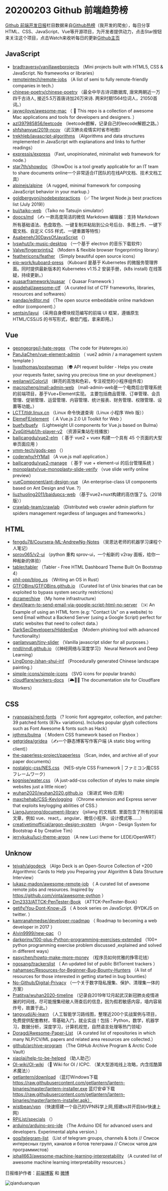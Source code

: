 # 20200203 Github 前端趋势榜

[Github 前端开发日报](http://caibaojian.com/c/news)栏目数据来自[Github热榜](http://news.caibaojian.com/)（我开发的爬虫），每日分享HTML、CSS、JavaScript、Vue等开源项目，为开发者提供动力，点击Star按钮来关注这个项目，点击Watch来收听每日的更新[Github主页](https://github.com/kujian/githubTrending)
## JavaScript

* [bradtraversy/vanillawebprojects](https://github.com/bradtraversy/vanillawebprojects) （Mini projects built with HTML5, CSS &amp; JavaScript. No frameworks or libraries）
* [remoteintech/remote-jobs](https://github.com/remoteintech/remote-jobs) （A list of semi to fully remote-friendly companies in tech.）
* [chinese-poetry/chinese-poetry](https://github.com/chinese-poetry/chinese-poetry) （最全中华古诗词数据库, 唐宋两朝近一万四千古诗人, 接近5.5万首唐诗加26万宋诗. 两宋时期1564位词人，21050首词。）
* [jaywcjlove/awesome-mac](https://github.com/jaywcjlove/awesome-mac) （
         This repo is a collection of awesome Mac applications and tools for developers and designers.
      ）
* [azl397985856/leetcode](https://github.com/azl397985856/leetcode) （leetcode题解，记录自己的leecode解题之路。）
* [shfshanyue/2019-ncov](https://github.com/shfshanyue/2019-ncov) （武汉肺炎疫情实时省市地图）
* [trekhleb/javascript-algorithms](https://github.com/trekhleb/javascript-algorithms) （Algorithms and data structures implemented in JavaScript with explanations and links to further readings）
* [expressjs/express](https://github.com/expressjs/express) （Fast, unopinionated, minimalist web framework for node.）
* [star7th/showdoc](https://github.com/star7th/showdoc) （ShowDoc is a tool greatly applicable for an IT team to share documents online一个非常适合IT团队的在线API文档、技术文档工具）
* [alpinejs/alpine](https://github.com/alpinejs/alpine) （A rugged, minimal framework for composing JavaScript behavior in your markup.）
* [goldbergyoni/nodebestpractices](https://github.com/goldbergyoni/nodebestpractices) （✅ The largest Node.js best practices list (July 2019)）
* [bui/taiko-web](https://github.com/bui/taiko-web) （Taiko no Tatsujin simulator）
* [doocs/md](https://github.com/doocs/md) （✍ 一款高度简洁的微信 Markdown 编辑器：支持 Markdown 所有基础语法、色盘取色、一键复制并粘贴到公众号后台、多图上传、一键下载文档、自定义 CSS 样式、一键重置等特性）
* [Asabeneh/30DaysOfJavaScript](https://github.com/Asabeneh/30DaysOfJavaScript) （）
* [lyswhut/lx-music-desktop](https://github.com/lyswhut/lx-music-desktop) （一个基于 electron 的音乐下载软件）
* [Valve/fingerprintjs2](https://github.com/Valve/fingerprintjs2) （Modern &amp; flexible browser fingerprinting library）
* [feathericons/feather](https://github.com/feathericons/feather) （Simply beautiful open source icons）
* [eip-work/kuboard-press](https://github.com/eip-work/kuboard-press) （Kuboard 是基于 Kubernetes 的微服务管理界面。同时提供最新版本的 Kubernetes v1.15.2 安装手册，(k8s install) 在线答疑，持续更新。）
* [quasarframework/quasar](https://github.com/quasarframework/quasar) （
        Quasar Framework
      ）
* [apsdehal/awesome-ctf](https://github.com/apsdehal/awesome-ctf) （A curated list of CTF frameworks, libraries, resources and softwares）
* [pandao/editor.md](https://github.com/pandao/editor.md) （The open source embeddable online markdown editor (component).）
* [sentsin/layui](https://github.com/sentsin/layui) （采用自身模块规范编写的前端 UI 框架，遵循原生 HTML/CSS/JS 的书写形式，极低门槛，拿来即用。）

## Vue

* [geongeorge/i-hate-regex](https://github.com/geongeorge/i-hate-regex) （The code for iHateregex.io）
* [PanJiaChen/vue-element-admin](https://github.com/PanJiaChen/vue-element-admin) （
        vue2 admin / a management system template
      ）
* [liyasthomas/postwoman](https://github.com/liyasthomas/postwoman) （&#x1f47d; API request builder - Helps you create your requests faster, saving you precious time on your development.）
* [weilanwl/ColorUI](https://github.com/weilanwl/ColorUI) （鲜亮的高饱和色彩，专注视觉的小程序组件库）
* [macrozheng/mall-admin-web](https://github.com/macrozheng/mall-admin-web) （mall-admin-web是一个电商后台管理系统的前端项目，基于Vue+Element实现。 主要包括商品管理、订单管理、会员管理、促销管理、运营管理、内容管理、统计报表、财务管理、权限管理、设置等功能。）
* [LCTT/tldr.linux.cn](https://github.com/LCTT/tldr.linux.cn) （Linux 命令快速查询（Linux 小程序 Web 版））
* [ElemeFE/element](https://github.com/ElemeFE/element) （
        A Vue.js 2.0 UI Toolkit for Web
      ）
* [buefy/buefy](https://github.com/buefy/buefy) （Lightweight UI components for Vue.js based on Bulma）
* [ZyqGitHub1/h-player-v2](https://github.com/ZyqGitHub1/h-player-v2) （资源采集站在线播放）
* [bailicangdu/vue2-elm](https://github.com/bailicangdu/vue2-elm) （
        基于 vue2 + vuex 构建一个具有 45 个页面的大型单页面应用
      ）
* [ymm-tech/gods-pen](https://github.com/ymm-tech/gods-pen) （）
* [coderwhy/HYMall](https://github.com/coderwhy/HYMall) （A vue.js mall application.）
* [bailicangdu/vue2-manage](https://github.com/bailicangdu/vue2-manage) （
        基于 vue + element-ui 的后台管理系统
      ）
* [monoplasty/vue-monoplasty-slide-verify](https://github.com/monoplasty/vue-monoplasty-slide-verify) （vue slide verify online preview）
* [vueComponent/ant-design-vue](https://github.com/vueComponent/ant-design-vue) （An enterprise-class UI components based on Ant Design and Vue. ?）
* [liuzhuoling2011/baidupcs-web](https://github.com/liuzhuoling2011/baidupcs-web) （基于vue2+nuxt构建的高仿饿了么（2018版））
* [crawlab-team/crawlab](https://github.com/crawlab-team/crawlab) （Distributed web crawler admin platform for spiders management regardless of languages and frameworks.）

## HTML

* [fengdu78/Coursera-ML-AndrewNg-Notes](https://github.com/fengdu78/Coursera-ML-AndrewNg-Notes) （吴恩达老师的机器学习课程个人笔记）
* [sprov065/v2-ui](https://github.com/sprov065/v2-ui) （python 重构 sprov-ui，一个船新的 v2ray 面板，给你一种船新的体验）
* [tabler/tabler](https://github.com/tabler/tabler) （Tabler - Free HTML Dashboard Theme Built On Bootstrap 4）
* [phil-opp/blog_os](https://github.com/phil-opp/blog_os) （Writing an OS in Rust）
* [GTFOBins/GTFOBins.github.io](https://github.com/GTFOBins/GTFOBins.github.io) （Curated list of Unix binaries that can be exploited to bypass system security restrictions）
* [dcramer/hive](https://github.com/dcramer/hive) （My home infrastructure）
* [dwyl/learn-to-send-email-via-google-script-html-no-server](https://github.com/dwyl/learn-to-send-email-via-google-script-html-no-server) （✉️ An Example of using an HTML form (e.g: "Contact Us" on a website) to send Email without a Backend Server (using a Google Script) perfect for static websites that need to collect data.）
* [DarkSecDevelopers/HiddenEye](https://github.com/DarkSecDevelopers/HiddenEye) （Modern phishing tool with advanced functionality）
* [ganlanyuan/tiny-slider](https://github.com/ganlanyuan/tiny-slider) （Vanilla javascript slider for all purposes.）
* [nndl/nndl.github.io](https://github.com/nndl/nndl.github.io) （《神经网络与深度学习》 Neural Network and Deep Learning）
* [LingDong-/shan-shui-inf](https://github.com/LingDong-/shan-shui-inf) （Procedurally generated Chinese landscape painting.）
* [simple-icons/simple-icons](https://github.com/simple-icons/simple-icons) （SVG icons for popular brands）
* [cloudflare/workers-docs](https://github.com/cloudflare/workers-docs) （&#x1f325;&#x1f477;‍♀️ The documentation site for Cloudflare Workers）

## CSS

* [ryanoasis/nerd-fonts](https://github.com/ryanoasis/nerd-fonts) （? Iconic font aggregator, collection, and patcher: 39 patched fonts (87k+ variations). Includes popular glyph collections such as Font Awesome &amp; fonts such as Hack）
* [jgthms/bulma](https://github.com/jgthms/bulma) （
        Modern CSS framework based on Flexbox
      ）
* [getgridea/gridea](https://github.com/getgridea/gridea) （✍️一个静态博客写作客户端 (A static blog writing client)）
* [the-paperless-project/paperless](https://github.com/the-paperless-project/paperless) （Scan, index, and archive all of your paper documents）
* [nostalgic-css/NES.css](https://github.com/nostalgic-css/NES.css) （NES-style CSS Framework | ファミコン風CSSフレームワーク）
* [kognise/water.css](https://github.com/kognise/water.css) （A just-add-css collection of styles to make simple websites just a little nicer）
* [wuhan2020/wuhan2020.github.io](https://github.com/wuhan2020/wuhan2020.github.io) （渐进式 Web 应用）
* [maxchehab/CSS-Keylogging](https://github.com/maxchehab/CSS-Keylogging) （Chrome extension and Express server that exploits keylogging abilities of CSS.）
* [LiangJunrong/document-library](https://github.com/LiangJunrong/document-library) （jsliang 的文档库. 里面包含了所有的前端文章，例如 vue、react,、angular、微信小程序、设计模式等……）
* [creativetimofficial/argon-design-system](https://github.com/creativetimofficial/argon-design-system) （Argon - Design System for Bootstrap 4 by Creative Tim）
* [jerrykuku/luci-theme-argon](https://github.com/jerrykuku/luci-theme-argon) （A new Luci theme for LEDE/OpenWRT）

## Unknow

* [teivah/algodeck](https://github.com/teivah/algodeck) （Algo Deck is an Open-Source Collection of +200 Algorithmic Cards to Help you Preparing your Algorithm &amp; Data Structure Interview）
* [lukasz-madon/awesome-remote-job](https://github.com/lukasz-madon/awesome-remote-job) （
        A curated list of awesome remote jobs and resources. Inspired by <a href="https://github.com/vinta/awesome-python">https://github.com/vinta/awesome-python</a>
      ）
* [Dm2333/ATTCK-PenTester-Book](https://github.com/Dm2333/ATTCK-PenTester-Book) （ATTCK-PenTester-Book）
* [getify/You-Dont-Know-JS](https://github.com/getify/You-Dont-Know-JS) （
        A book series on JavaScript. @YDKJS on twitter.
      ）
* [kamranahmedse/developer-roadmap](https://github.com/kamranahmedse/developer-roadmap) （
        Roadmap to becoming a web developer in 2017
      ）
* [Alvin9999/new-pac](https://github.com/Alvin9999/new-pac) （）
* [darkprinx/100-plus-Python-programming-exercises-extended](https://github.com/darkprinx/100-plus-Python-programming-exercises-extended) （100+ python programming exercise problem discussed ,explained and solved in different ways）
* [easychen/howto-make-more-money](https://github.com/easychen/howto-make-more-money) （程序员如何优雅的挣零花钱）
* [ngosang/trackerslist](https://github.com/ngosang/trackerslist) （
        An updated list of public BitTorrent trackers
      ）
* [nahamsec/Resources-for-Beginner-Bug-Bounty-Hunters](https://github.com/nahamsec/Resources-for-Beginner-Bug-Bounty-Hunters) （A list of resources for those interested in getting started in bug bounties）
* [No-Github/Digital-Privacy](https://github.com/No-Github/Digital-Privacy) （一个关于数字隐私搜集、保护、清理集一体的方案）
* [Pratitya/wuhan2020-timeline](https://github.com/Pratitya/wuhan2020-timeline) （记录自2019年12月起武汉新冠肺炎疫情进展的时间线，尽可能搜集经敝人筛查后的信息，因为假若敏感内容，墙内容易炸号，故置于此。）
* [tangyudi/Ai-learn](https://github.com/tangyudi/Ai-learn) （人工智能学习路线图，整理近200个实战案例与项目，免费提供配套教材，零基础入门，就业实战！包括：Python，数学，机器学习，数据分析，深度学习，计算机视觉，自然语言处理等热门领域）
* [Doragd/Awesome-Paper-List](https://github.com/Doragd/Awesome-Paper-List) （A curated list of repositories in which many NLP/CV/ML papers and related area resources are collected.）
* [github/archive-program](https://github.com/github/archive-program) （The GitHub Archive Program &amp; Arctic Code Vault）
* [xiaolai/help-to-be-helped](https://github.com/xiaolai/help-to-be-helped) （助人助己）
* [OI-wiki/OI-wiki](https://github.com/OI-wiki/OI-wiki) （&#x1f31f; Wiki for OI / ICPC. （某大型游戏线上攻略，内含炫酷算术魔法））
* [getlantern/download](https://github.com/getlantern/download) （蓝灯Windows下载 https://raw.githubusercontent.com/getlantern/lantern-binaries/master/lantern-installer.exe 蓝灯安卓下载 https://raw.githubusercontent.com/getlantern/lantern-binaries/master/lantern-installer.apk）
* [wistbean/vpn](https://github.com/wistbean/vpn) （快速搭建一个自己的VPN科学上网,搭建ss并开启bbr快速上网）
* [RPiList/specials](https://github.com/RPiList/specials) （）
* [arduino/arduino-pro-ide](https://github.com/arduino/arduino-pro-ide) （The Arduino IDE for advanced users and developers. Experimental alpha version.）
* [goq/telegram-list](https://github.com/goq/telegram-list) （List of telegram groups, channels &amp; bots // Список интересных групп, каналов и ботов телеграма // Список чатов для программистов）
* [jphall663/awesome-machine-learning-interpretability](https://github.com/jphall663/awesome-machine-learning-interpretability) （A curated list of awesome machine learning interpretability resources.）


日报维护作者：[前端博客](http://caibaojian.com/) 和 [微博](http://caibaojian.com/go/weibo)

![qianduanquan](https://user-images.githubusercontent.com/3055447/38468989-651132ac-3b80-11e8-8e6b-15122322a9d7.png)